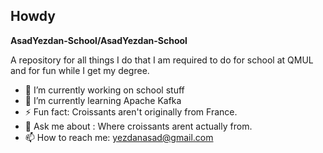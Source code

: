 ## Howdy 


**AsadYezdan-School/AsadYezdan-School**

A repository for all things I do that I am required to do for school at QMUL and for fun while I get my degree.



- 🔭 I’m currently working on school stuff
- 🌱 I’m currently learning Apache Kafka
- ⚡ Fun fact: Croissants aren't originally from France.
- 💬 Ask me about : Where croissants arent actually from.
- 📫 How to reach me: yezdanasad@gmail.com
